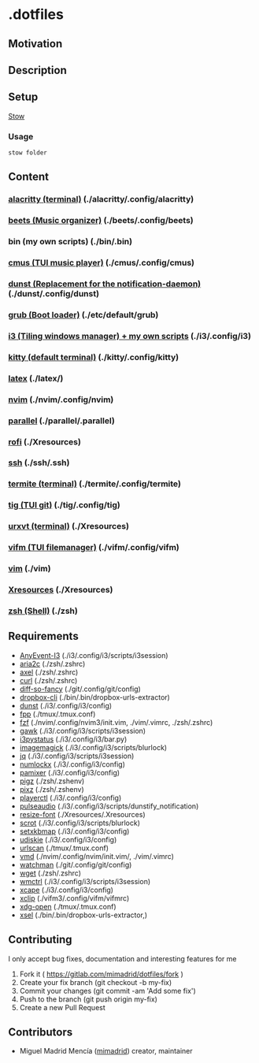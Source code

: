 # .dotfiles

<!-- picture here alacritty, nvim, tmux -->

## Motivation

<!-- Personal dotfiles -->

## Description

## Setup

[Stow](https://www.gnu.org/software/stow/)

### Usage

`stow folder`

## Content

### [alacritty (terminal)](https://github.com/jwilm/alacritty) (./alacritty/.config/alacritty)

### [beets (Music organizer)](http://beets.io/) (./beets/.config/beets)

### bin (my own scripts) (./bin/.bin)

### [cmus (TUI music player)](https://cmus.github.io/) (./cmus/.config/cmus)

### [dunst (Replacement for the notification-daemon)](https://dunst-project.org/) (./dunst/.config/dunst)

### [grub (Boot loader)](https://www.gnu.org/software/grub/) (./etc/default/grub)

### [i3 (Tiling windows manager) + my own scripts](https://i3wm.org/) (./i3/.config/i3)

### [kitty (default terminal)](https://sw.kovidgoyal.net/kitty/) (./kitty/.config/kitty)

### [latex](https://www.latex-project.org/) (./latex/)

### [nvim](./nvim/.config/nvim3/init.vim) (./nvim/.config/nvim)

### [parallel](https://www.gnu.org/software/parallel/) (./parallel/.parallel)

### [rofi](https://github.com/DaveDavenport/rofi) (./Xresources)

### [ssh](https://www.openssh.com/) (./ssh/.ssh)

### [termite (terminal)](https://github.com/thestinger/termite) (./termite/.config/termite)

### [tig (TUI git)](https://jonas.github.io/tig/) (./tig/.config/tig)

### [urxvt (terminal)](http://software.schmorp.de/pkg/rxvt-unicode.html) (./Xresources)

### [vifm (TUI filemanager)](https://vifm.info/) (./vifm/.config/vifm)

### [vim](https://www.vim.org/) (./vim)

### [Xresources](https://wiki.archlinux.org/index.php/x_resources) (./Xresources)

### [zsh (Shell)](http://www.zsh.org/) (./zsh)

## Requirements
- [AnyEvent-I3](https://github.com/i3/i3/tree/next/AnyEvent-I3) (./i3/.config/i3/scripts/i3session)
- [aria2c](https://github.com/aria2/aria2) (./zsh/.zshrc)
- [axel](https://github.com/axel-download-accelerator/axel) (./zsh/.zshrc)
- [curl](https://github.com/curl/curl) (./zsh/.zshrc)
- [diff-so-fancy](https://github.com/so-fancy/diff-so-fancy) (./git/.config/git/config)
- [dropbox-cli](https://www.dropbox.com/) (./bin/.bin/dropbox-urls-extractor)
- [dunst](https://dunst-project.org/) (./i3/.config/i3/config)
- [fpp](http://facebook.github.io/PathPicker/) (./tmux/.tmux.conf)
- [fzf](https://github.com/junegunn/fzf) (./nvim/.config/nvim3/init.vim, ./vim/.vimrc, ./zsh/.zshrc)
- [gawk](https://www.gnu.org/software/gawk/) (./i3/.config/i3/scripts/i3session)
- [i3pystatus](https://github.com/enkore/i3pystatus) (./i3/.config/i3/bar.py)
- [imagemagick](https://www.imagemagick.org/script/index.php) (./i3/.config/i3/scripts/blurlock)
- [jq](https://stedolan.github.io/jq/) (./i3/.config/i3/scripts/i3session)
- [numlockx](https://wiki.archlinux.org/index.php/Activating_Numlock_on_Bootup) (./i3/.config/i3/config)
- [pamixer](https://github.com/cdemoulins/pamixer) (./i3/.config/i3/config)
- [pigz](https://zlib.net/pigz/) (./zsh/.zshenv)
- [pixz](https://github.com/vasi/pixz) (./zsh/.zshenv)
- [playerctl](https://github.com/acrisci/playerctl) (./i3/.config/i3/config)
- [pulseaudio](https://github.com/acrisci/playerctl) (./i3/.config/i3/scripts/dunstify_notification)
- [resize-font](https://github.com/simmel/urxvt-resize-font/) (./Xresources/.Xresources)
- [scrot](http://scrot.sourcearchive.com/) (./i3/.config/i3/scripts/blurlock)
- [setxkbmap](https://www.x.org/archive/X11R7.5/doc/man/man1/setxkbmap.1.html) (./i3/.config/i3/config)
- [udiskie](https://github.com/coldfix/udiskie) (./i3/.config/i3/config)
- [urlscan](https://github.com/firecat53/urlscan) (./tmux/.tmux.conf)
- [vmd](https://github.com/yoshuawuyts/vmd) (./nvim/.config/nvim/init.vim/, ./vim/.vimrc)
- [watchman](https://facebook.github.io/watchman/) (./git/.config/git/config)
- [wget](https://www.gnu.org/software/wget/) (./zsh/.zshrc)
- [wmctrl](http://tripie.sweb.cz/utils/wmctrl/) (./i3/.config/i3/scripts/i3session)
- [xcape](https://github.com/alols/xcape) (./i3/.config/i3/config)
- [xclip](https://github.com/astrand/xclip) (./vifm3/.config/vifm/vifmrc)
- [xdg-open](https://www.freedesktop.org/wiki/Software/xdg-utils/) (./tmux/.tmux.conf)
- [xsel](http://www.vergenet.net/~conrad/software/xsel/) (./bin/.bin/dropbox-urls-extractor,)

## Contributing

I only accept bug fixes, documentation and interesting features for me

1. Fork it ( <https://gitlab.com/mimadrid/dotfiles/fork> )
1. Create your fix branch (git checkout -b my-fix)
1. Commit your changes (git commit -am 'Add some fix')
1. Push to the branch (git push origin my-fix)
1. Create a new Pull Request

## Contributors

- Miguel Madrid Mencía ([mimadrid](https://github.com/mimadrid)) creator, maintainer
